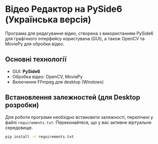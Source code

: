 # Відео Редактор на PySide6 (Українська версія)

Програма для редагування відео, створена з використанням PySide6 для графічного інтерфейсу користувача (GUI), а також OpenCV та MoviePy для обробки відео.

## Основні технології
- GUI: **PySide6**
- Обробка відео: OpenCV, MoviePy
- Включення FFmpeg для desktop (Windows)

## Встановлення залежностей (для Desktop розробки)
Для роботи програми необхідно встановити залежності, перелічені у файлі `requirements.txt`. Переконайтеся, що у вас активне віртуальне середовище.

```bash
pip install -r requirements.txt